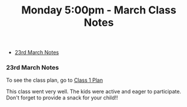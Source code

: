 <header>
<h1>Monday 5:00pm - March Class Notes</h1>
</header>

* [23rd March Notes](#20200323notes)


### 23rd March Notes

To see the class plan, go to [Class 1 Plan](../lessons/jc_001.html)

This class went very well. The kids were active and eager to participate. Don't forget to provide a snack for your child!!
